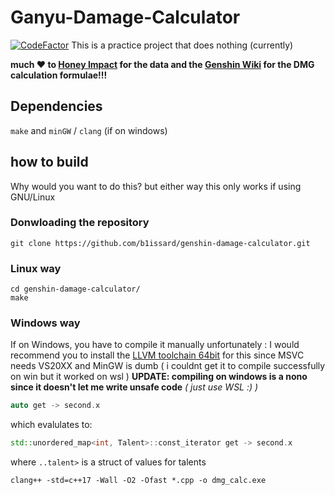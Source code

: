 # Ganyu-Damage-Calculator
[![CodeFactor](https://www.codefactor.io/repository/github/b1issard/genshin-damage-calculator/badge)](https://www.codefactor.io/repository/github/b1issard/genshin-damage-calculator)
This is a practice project that does nothing (currently)

**much ❤️ to [Honey Impact](<https://genshin.honeyhunterworld.com/>) for the data and the [Genshin Wiki](<https://genshin-impact.fandom.com/wiki/Genshin_Impact_Wiki>) for the DMG calculation formulae!!!**

## Dependencies

`make` and `minGW` / `clang` (if on windows)

## how to build

Why would you want to do this? but either way
this only works if using GNU/Linux

### Donwloading the repository

```shell
git clone https://github.com/b1issard/genshin-damage-calculator.git
```

### Linux way

```shell
cd genshin-damage-calculator/
make
```

### Windows way

If on Windows, you have to compile it manually unfortunately :
I would recommend you to install the [LLVM toolchain 64bit](<https://github.com/llvm/llvm-project/releases/download/llvmorg-11.0.0/LLVM-11.0.0-win64.exe>) for this since MSVC needs VS20XX and MinGW is dumb ( i couldnt get it to compile successfully on win but it worked on wsl )
**UPDATE: compiling on windows is a nono since it doesn't let me write unsafe code**
*( just use WSL :) )*

```cpp
auto get -> second.x
```

which evalulates to:

```cpp
std::unordered_map<int, Talent>::const_iterator get -> second.x
```

where `..talent>` is a struct of values for talents

```shell
clang++ -std=c++17 -Wall -O2 -Ofast *.cpp -o dmg_calc.exe
```
